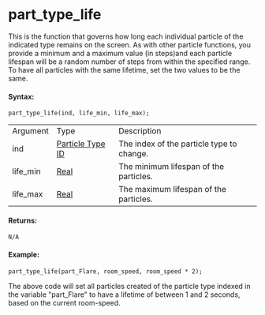 # part_type_life

This is the function that governs how long each individual particle of
the indicated type remains on the screen. As with other particle
functions, you provide a minimum and a maximum value (in steps)and each
particle lifespan will be a random number of steps from within the
specified range. To have all particles with the same lifetime, set the
two values to be the same.

#### Syntax:

``` gml
part_type_life(ind, life_min, life_max);
```

|          |                                                                                                                                |                                           |
|----------|--------------------------------------------------------------------------------------------------------------------------------|-------------------------------------------|
| Argument | Type                                                                                                                           | Description                               |
| ind      |  [Particle Type ID](../../../../../../GameMaker_Language/GML_Reference/Drawing/Particles/Particle_Types/part_type_create)  | The index of the particle type to change. |
| life_min |  [Real](../../../../../../GameMaker_Language/GML_Overview/Data_Types)                                                      | The minimum lifespan of the particles.    |
| life_max |  [Real](../../../../../../GameMaker_Language/GML_Overview/Data_Types)                                                      | The maximum lifespan of the particles.    |

#### Returns:

``` gml
N/A
```

#### Example:

``` gml
part_type_life(part_Flare, room_speed, room_speed * 2);
```

The above code will set all particles created of the particle type
indexed in the variable "part_Flare" to have a lifetime of between 1 and
2 seconds, based on the current room-speed.
